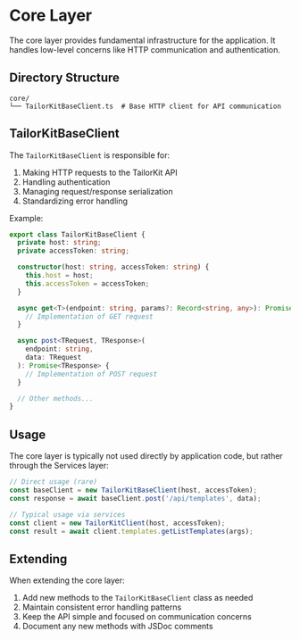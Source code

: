 # Core Layer

The core layer provides fundamental infrastructure for the application. It handles low-level concerns like HTTP communication and authentication.

## Directory Structure

```
core/
└── TailorKitBaseClient.ts  # Base HTTP client for API communication
```

## TailorKitBaseClient

The `TailorKitBaseClient` is responsible for:

1. Making HTTP requests to the TailorKit API
2. Handling authentication
3. Managing request/response serialization
4. Standardizing error handling

Example:

```typescript
export class TailorKitBaseClient {
  private host: string;
  private accessToken: string;

  constructor(host: string, accessToken: string) {
    this.host = host;
    this.accessToken = accessToken;
  }

  async get<T>(endpoint: string, params?: Record<string, any>): Promise<T> {
    // Implementation of GET request
  }

  async post<TRequest, TResponse>(
    endpoint: string,
    data: TRequest
  ): Promise<TResponse> {
    // Implementation of POST request
  }

  // Other methods...
}
```

## Usage

The core layer is typically not used directly by application code, but rather through the Services layer:

```typescript
// Direct usage (rare)
const baseClient = new TailorKitBaseClient(host, accessToken);
const response = await baseClient.post('/api/templates', data);

// Typical usage via services
const client = new TailorKitClient(host, accessToken);
const result = await client.templates.getListTemplates(args);
```

## Extending

When extending the core layer:

1. Add new methods to the `TailorKitBaseClient` class as needed
2. Maintain consistent error handling patterns
3. Keep the API simple and focused on communication concerns
4. Document any new methods with JSDoc comments
